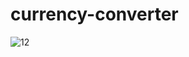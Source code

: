 # currency-converter

![12](https://github.com/user-attachments/assets/b0b5f8ad-6518-47aa-8e0a-6b3a0761d10f)
